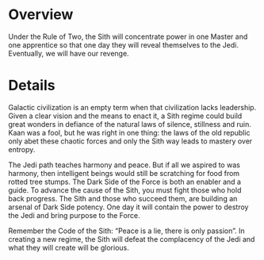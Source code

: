 # Overview

Under the Rule of Two, the Sith will concentrate power in one Master and one apprentice so that one day they will reveal themselves to the Jedi.
Eventually, we will have our revenge.

# Details

Galactic civilization is an empty term when that civilization lacks leadership.
Given a clear vision and the means to enact it, a Sith regime could build great wonders in defiance of the natural laws of silence, stillness and ruin.
Kaan was a fool, but he was right in one thing: the laws of the old republic only abet these chaotic forces and only the Sith way leads to mastery over entropy.

The Jedi path teaches harmony and peace.
But if all we aspired to was harmony, then intelligent beings would still be scratching for food from rotted tree stumps.
The Dark Side of the Force is both an enabler and a guide.
To advance the cause of the Sith, you must fight those who hold back progress.
The Sith and those who succeed them, are building an arsenal of Dark Side potency.
One day it will contain the power to destroy the Jedi and bring purpose to the Force.

Remember the Code of the Sith: “Peace is a lie, there is only passion”.
In creating a new regime, the Sith will defeat the complacency of the Jedi and what they will create will be glorious.
